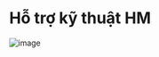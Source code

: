# Hỗ trợ kỹ thuật HM
![image](https://github.com/Zlatan18/hm/assets/94609084/e437535c-a070-4737-b7e3-e5c269cd5e36)
